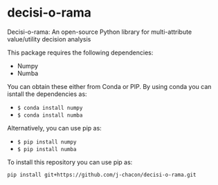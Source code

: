 # decisi-o-rama
Decisi-o-rama: An open-source Python library for multi-attribute value/utility decision analysis

This package requires the following dependencies:

- Numpy
- Numba

You can obtain these either from Conda or PIP. By using conda you can isntall the dependencies as:

- `$ conda install numpy`
- `$ conda install numba`

Alternatively, you can use pip as:

- `$ pip install numpy`
- `$ pip install numba`

To install this repository you can use pip as:

`pip install git+https://github.com/j-chacon/decisi-o-rama.git`
